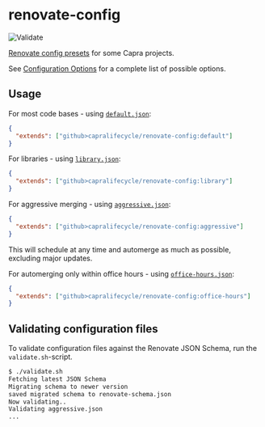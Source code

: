 # renovate-config

![Validate](https://github.com/capraconsulting/renovate-config/workflows/Validate/badge.svg)

[Renovate config presets](https://docs.renovatebot.com/config-presets/)
for some Capra projects.

See [Configuration Options](https://docs.renovatebot.com/configuration-options/)
for a complete list of possible options.

## Usage

For most code bases - using [`default.json`](./default.json):

```json
{
  "extends": ["github>capralifecycle/renovate-config:default"]
}
```

For libraries - using [`library.json`](./library.json):

```json
{
  "extends": ["github>capralifecycle/renovate-config:library"]
}
```

For aggressive merging - using [`aggressive.json`](./aggressive.json):

```json
{
  "extends": ["github>capralifecycle/renovate-config:aggressive"]
}
```

This will schedule at any time and automerge as much as possible,
excluding major updates.

For automerging only within office hours - using [`office-hours.json`](./office-hours.json):

```json
{
  "extends": ["github>capralifecycle/renovate-config:office-hours"]
}
```

## Validating configuration files

To validate configuration files against the Renovate JSON Schema, run the `validate.sh`-script.

```sh
$ ./validate.sh
Fetching latest JSON Schema
Migrating schema to newer version
saved migrated schema to renovate-schema.json
Now validating..
Validating aggressive.json
...
```
